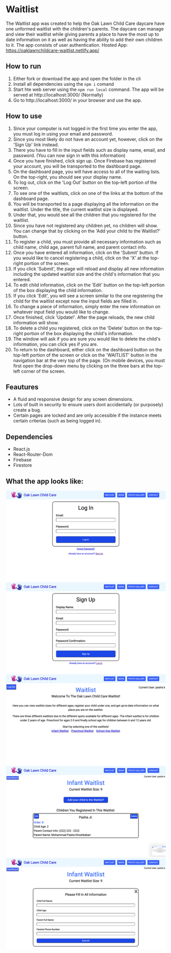 # Waitlist 

The Waitlist app was created to help the Oak Lawn Child Care daycare have one unformed waitlist with the children's parents. The daycare can manage and view their waitlist while giving parents a place to have the most up to date information on it as well as having the ability to add their own children to it. The app consists of user authentication.
Hosted App: https://oaklawnchildcare-waitlist.netlify.app/

## How to run
1. Either fork or download the app and open the folder in the cli
2. Install all dependencies using the  `npm i` comand
3. Start hte web server using the `npm run local` command. The app will be served at http://localhost:3000/ (Normally)
4. Go to http://localhost:3000/ in your browser and use the app. 

## How to use
1. Since your computer is not logged in the first time you enter the app, you must log in using your email and password. 
2. Since you most likely do not have an account yet, however, click on the 'Sign Up' link instead.
3. There you have to fill in the input fields such as display name, email, and password. (You can now sign in with this information)
4. Once you have finished, click sign up. Once Firebase has registered your account, you will be transported to the dashboard page. 
5. On the dashboard page, you will have access to all of the waiting lists. On the top-right, you should see your display name.
6. To log out, click on the 'Log Out' button on the top-left portion of the screen.
7. To see one of the waitlists, click on one of the links at the bottom of the dashboard page. 
8. You will be transported to a page displaying all the information on the waitlist. Under the title, the current waitlist size is displayed.
9. Under that, you would see all the children that you registered for the waitlist. 
10. Since you have not registered any children yet, no children will show. You can change that by clicking on the 'Add your child to the Waitlist?' button.
11. To register a child, you must provide all necessary information such as child name, child age, parent full name, and parent contact info. 
12. Once you have entered all information, click on the 'Submit' button. If you would like to cancel registering a child, click on the 'X' at the top-right portion of the screen. 
13. If you click 'Submit', the page will reload and display all new information including the updated waitlist size and the child's information that you entered.
14. To edit child information, click on the 'Edit' button on the top-left portion of the box displaying the child information. 
15. If you click 'Edit', you will see a screen similar to the one registering the child for the waitlist except now the input fields are filled in.
16. To change a piece of information, simply enter the new information on whatever input field you would like to change. 
17. Once finished, click 'Update!'. After the page reloads, the new child information will show.  
18. To delete a child you registered, click on the 'Delete' button on the top-right portion of the box displaying the child's information. 
19. The window will ask if you are sure you would like to delete the child's information, you can click yes if you are.
20. To return to the dashboard, either click on the dashboard button on the top-left portion of the screen or click on the 'WAITLIST' button in the navigation bar at the very top of the page. (On mobile devices, you must first open the drop-down menu by clicking on the three bars at the top-left corner of the screen.  

## Feautures
- A fluid and responsive design for any screen dimensions.
- Lots of built in security to ensure users dont accidentally (or purposely) create a bug. 
- Certain pages are locked and are only accessible if the instance meets certain criterias (such as being logged in).

## Dependencies
- React.js
- React-Router-Dom
- Firebase
- Firestore

## What the app looks like:
![alt text](https://github.com/HOPE028/waitlist/blob/main/Waitlist_ScreenShots/Log%20In.png)
![alt text](https://github.com/HOPE028/waitlist/blob/main/Waitlist_ScreenShots/Sign%20up.png)
![alt text](https://github.com/HOPE028/waitlist/blob/main/Waitlist_ScreenShots/Dashboard.png)
![alt text](https://github.com/HOPE028/waitlist/blob/main/Waitlist_ScreenShots/Infant%20waitlist.png)
![alt text](https://github.com/HOPE028/waitlist/blob/main/Waitlist_ScreenShots/Registering%20a%20child.png)
